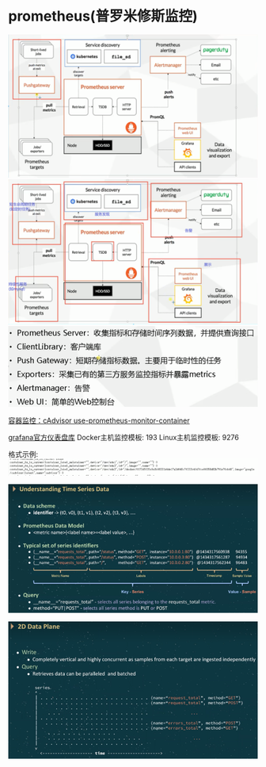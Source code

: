 # prometheus(普罗米修斯监控)
![](images_attachments/379751123248784.png)
![](images_attachments/26061623236651.png)
![](images_attachments/279651723256817.png)



[容器监控：cAdvisor use-prometheus-monitor-container](https://yunlzheng.gitbook.io/prometheus-book/part-ii-prometheus-jin-jie/exporter/commonly-eporter-usage/use-prometheus-monitor-container)



[grafana官方仪表盘库](https://grafana.com/solutions/)
Docker主机监控模板: 193
Linux主机监控模板: 9276

格式示例:
![](images_attachments/93010800249487.png)



![](images_attachments/589735722230363.png)

![](images_attachments/573545822248789.png)



